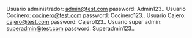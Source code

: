 Usuario administrador: 
admin@test.com
password: Admin123..
Usuario Cocinero:
cocinero@test.com
password: Cocinero123..
Usuario Cajero:
cajero@test.com
password: Cajero123..
Usuario super admin:
superadmin@test.com
password: Superadmin123..
